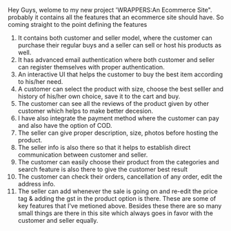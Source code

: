 Hey Guys,
  welome to my new project 'WRAPPERS:An Ecommerce Site". probably it contains all the features that an ecommerce site should have. So coming straight to the point defining the features
  1. It contains both customer and seller model, where the customer can purchase their regular buys and a seller can sell or host his products as well.
  2. It has advanced email authentication where both customer and seller can register themselves with proper authentication.
  3. An interactive UI that helps the customer to buy the best item according to his/her need.
  4. A customer can select the product with size, choose the best selller and history of his/her own choice, save it to the cart and buy.
  5. The customer can see all the reviews of the product given by other customer which helps to make better decesion.
  6. I have also integrate the payment method where the customer can pay and also have the option of COD.
  7. The seller can give proper description, size, photos before hosting the product.
  8. The seller info is also there so that it helps to establish direct communication between customer and seller.
  9. The customer can easily choose their product from the categories and search feature is also there to give the customer best result
  10. The customer can check their orders, cancellation of any order, edit the address info.
  11. The seller can add whenever the sale is going on and re-edit the price tag & adding the gst in the product option is there.
These are some of key features that I've metioned above. Besides these there are so many small things are there in this site which always goes in favor with the customer and seller equally. 
 
